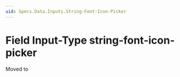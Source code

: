 ```yaml
---
uid: Specs.Data.Inputs.String-Font-Icon-Picker
---
```

# Field Input-Type **string-font-icon-picker**

Moved to [](xref:Basics.Data.Fields.String-Font-Icon-Picker)
